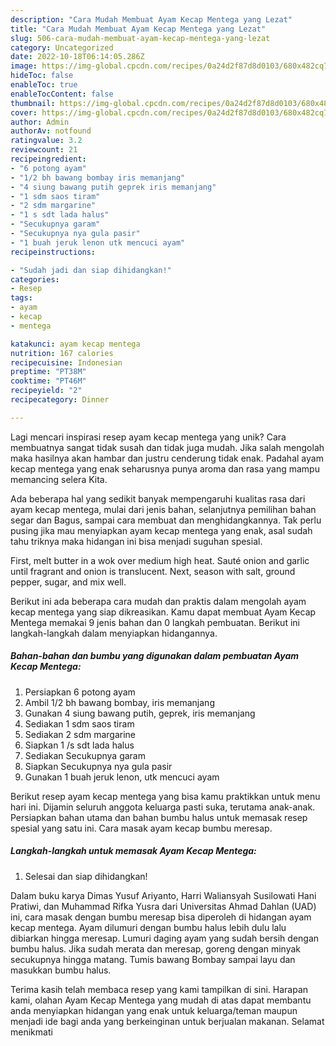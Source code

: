 ```yaml
---
description: "Cara Mudah Membuat Ayam Kecap Mentega yang Lezat"
title: "Cara Mudah Membuat Ayam Kecap Mentega yang Lezat"
slug: 506-cara-mudah-membuat-ayam-kecap-mentega-yang-lezat
category: Uncategorized
date: 2022-10-18T06:14:05.286Z
image: https://img-global.cpcdn.com/recipes/0a24d2f87d8d0103/680x482cq70/ayam-kecap-mentega-foto-resep-utama.jpg
hideToc: false
enableToc: true
enableTocContent: false
thumbnail: https://img-global.cpcdn.com/recipes/0a24d2f87d8d0103/680x482cq70/ayam-kecap-mentega-foto-resep-utama.jpg
cover: https://img-global.cpcdn.com/recipes/0a24d2f87d8d0103/680x482cq70/ayam-kecap-mentega-foto-resep-utama.jpg
author: Admin
authorAv: notfound
ratingvalue: 3.2
reviewcount: 21
recipeingredient:
- "6 potong ayam"
- "1/2 bh bawang bombay iris memanjang"
- "4 siung bawang putih geprek iris memanjang"
- "1 sdm saos tiram"
- "2 sdm margarine"
- "1 s sdt lada halus"
- "Secukupnya garam"
- "Secukupnya nya gula pasir"
- "1 buah jeruk lenon utk mencuci ayam"
recipeinstructions:

- "Sudah jadi dan siap dihidangkan!"
categories:
- Resep
tags:
- ayam
- kecap
- mentega

katakunci: ayam kecap mentega 
nutrition: 167 calories
recipecuisine: Indonesian
preptime: "PT38M"
cooktime: "PT46M"
recipeyield: "2"
recipecategory: Dinner

---
```





Lagi mencari inspirasi resep ayam kecap mentega yang unik? Cara membuatnya sangat tidak susah dan tidak juga mudah. Jika salah mengolah maka hasilnya akan hambar dan justru cenderung tidak enak. Padahal ayam kecap mentega yang enak seharusnya punya aroma dan rasa yang mampu memancing selera Kita.





Ada beberapa hal yang sedikit banyak mempengaruhi kualitas rasa dari ayam kecap mentega, mulai dari jenis bahan, selanjutnya pemilihan bahan segar dan Bagus, sampai cara membuat dan menghidangkannya. Tak perlu pusing jika mau menyiapkan ayam kecap mentega yang enak,      asal sudah tahu triknya maka hidangan ini bisa menjadi suguhan spesial.














First, melt butter in a wok over medium high heat. Sauté onion and garlic until fragrant and onion is translucent. Next, season with salt, ground pepper, sugar, and mix well.






Berikut ini ada beberapa cara mudah dan praktis dalam mengolah ayam kecap mentega yang siap dikreasikan. Kamu dapat membuat Ayam Kecap Mentega memakai 9 jenis bahan dan 0 langkah pembuatan. Berikut ini langkah-langkah dalam menyiapkan hidangannya.

<!--inarticleads1-->

##### Bahan-bahan dan bumbu yang digunakan dalam pembuatan Ayam Kecap Mentega:

1. Persiapkan 6 potong ayam
1. Ambil 1/2 bh bawang bombay, iris memanjang
1. Gunakan 4 siung bawang putih, geprek, iris memanjang
1. Sediakan 1 sdm saos tiram
1. Sediakan 2 sdm margarine
1. Siapkan 1 /s sdt lada halus
1. Sediakan Secukupnya garam
1. Siapkan Secukupnya nya gula pasir
1. Gunakan 1 buah jeruk lenon, utk mencuci ayam


Berikut resep ayam kecap mentega yang bisa kamu praktikkan untuk menu hari ini. Dijamin seluruh anggota keluarga pasti suka, terutama anak-anak. Persiapkan bahan utama dan bahan bumbu halus untuk memasak resep spesial yang satu ini. Cara masak ayam kecap bumbu meresap. 

<!--inarticleads2-->

##### Langkah-langkah untuk memasak Ayam Kecap Mentega:


1. Selesai dan siap dihidangkan!

Dalam buku karya Dimas Yusuf Ariyanto, Harri Waliansyah Susilowati Hani Pratiwi, dan Muhammad Rifka Yusra dari Universitas Ahmad Dahlan (UAD) ini, cara masak dengan bumbu meresap bisa diperoleh di hidangan ayam kecap mentega. Ayam dilumuri dengan bumbu halus lebih dulu lalu dibiarkan hingga meresap. Lumuri daging ayam yang sudah bersih dengan bumbu halus. Jika sudah merata dan meresap, goreng dengan minyak secukupnya hingga matang. Tumis bawang Bombay sampai layu dan masukkan bumbu halus. 

Terima kasih telah membaca resep yang kami tampilkan di sini. Harapan kami, olahan Ayam Kecap Mentega yang mudah di atas dapat membantu anda menyiapkan hidangan yang enak untuk keluarga/teman maupun menjadi ide bagi anda yang berkeinginan untuk berjualan makanan. Selamat menikmati
